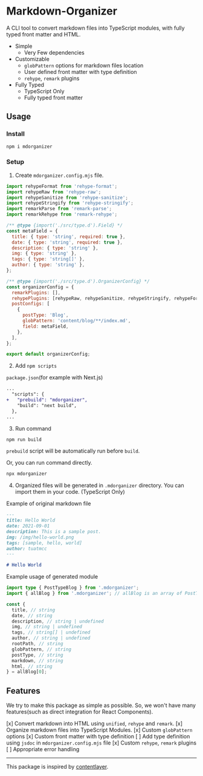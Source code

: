 # Markdown-Organizer

A CLI tool to convert markdown files into TypeScript modules, with fully typed front matter and HTML.

- Simple
  - Very Few dependencies
- Customizable
  - `globPattern` options for markdown files location
  - User defined front matter with type definition
  - `rehype`, `remark` plugins
- Fully Typed
  - TypeScript Only
  - Fully typed front matter

## Usage

### Install

```sh
npm i mdorganizer
```

### Setup

1. Create `mdorganizer.config.mjs` file.

```js
import rehypeFormat from 'rehype-format';
import rehypeRaw from 'rehype-raw';
import rehypeSanitize from 'rehype-sanitize';
import rehypeStringify from 'rehype-stringify';
import remarkParse from 'remark-parse';
import remarkRehype from 'remark-rehype';

/** @type {import('./src/type.d').Field} */
const metaField = {
  title: { type: 'string', required: true },
  date: { type: 'string', required: true },
  description: { type: 'string' },
  img: { type: 'string' },
  tags: { type: 'string[]' },
  author: { type: 'string' },
};

/** @type {import('./src/type.d').OrganizerConfig} */
const organizerConfig = {
  remarkPlugins: [],
  rehypePlugins: [rehypeRaw, rehypeSanitize, rehypeStringify, rehypeFormat],
  postConfigs: [
    {
      postType: 'Blog',
      globPattern: 'content/blog/**/index.md',
      field: metaField,
    },
  ],
};

export default organizerConfig;
```

2. Add `npm scripts`

`package.json`(for example with Next.js)

```diff
...
  "scripts": {
+   "prebuild": "mdorganizer",
    "build": "next build",
  },
...
```

3. Run command

```sh
npm run build
```

`prebuild` script will be automatically run before `build`.

Or, you can run command directly.

```sh
npx mdorganizer
```

4. Organized files will be generated in `.mdorganizer` directory. You can import them in your code. (TypeScript Only)

Example of original markdown file

```md
---
title: Hello World
date: 2021-09-01
description: This is a sample post.
img: /img/hello-world.png
tags: [sample, hello, world]
author: tuatmcc
---

# Hello World
```

Example usage of generated module

```ts
import type { PostTypeBlog } from '.mdorganizer';
import { allBlog } from '.mdorganizer'; // allBlog is an array of PostTypeBlog

const {
  title, // string
  date, // string
  description, // string | undefined
  img, // string | undefined
  tags, // string[] | undefined
  author, // string | undefined
  rootPath, // string
  globPattern, // string
  postType, // string
  markdown, // string
  html, // string
} = allBlog[0];
```

## Features

We try to make this package as simple as possible. So, we won't have many features(such as direct integration for React Components).

[x] Convert markdown into HTML using `unified`, `rehype` and `remark`.
[x] Organize markdown files into TypeScript Modules.
[x] Custom `globPattern` options
[x] Custom front matter with type definition
[ ] Add type definition using `jsdoc` in `mdorganizer.config.mjs` file
[x] Custom `rehype`, `remark` plugins
[ ] Appropriate error handling

---

This package is inspired by [contentlayer](https://contentlayer.dev/).
